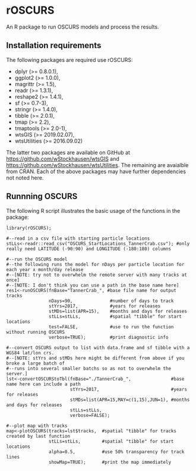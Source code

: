 # rOSCURS
An R package to run OSCURS models and process the results.

## Installation requirements

The following packages are required use rOSCURS:

  * dplyr (>= 0.8.0.1),
  * ggplot2 (>= 1.0.0),
  * magrittr (>= 1.5),
  * readr (>= 1.3.1),
  * reshape2 (>= 1.4.1),
  * sf (>= 0.7-3),
  * stringr (>= 1.4.0),
  * tibble (>= 2.0.1),
  * tmap (>= 2.2),
  * tmaptools (>= 2.0-1),
  * wtsGIS (>= 2019.02.07),
  * wtsUtilities (>= 2016.09.02)
  
The latter two packages are available on GitHub at https://github.com/wStockhausen/wtsGIS and https://github.com/wStockhausen/wtsUtilities. The remaining are avaialble from CRAN. Each of the above packages may have further dependencies not noted here.

## Runnning OSCURS

The following R script illustrates the basic usage of the functions in the package:

```{r}
library(rOSCURS);

#--read in a csv file with starting particle locations
stLLs<-readr::read_csv("OSCURS_StartLocations_TannerCrab.csv"); #only really need LATITUDE (-90:90) and LONGITUDE (-180:180) columns

#--run the OSCURS model
#--the following runs the model for nDays per particle location for each year x month/day release
#--[NOTE: try not to overwhelm the remote server with many tracks at once]
#--[NOTE: I don't think you can use a path in the base name here]
res1<-runOSCURS(fnBase="TannerCrab_", #base file name for output tracks
                nDays=90,              #number of days to track
                stYrs=2017,            #years for releases
                stMDs=list(APR=15),    #months and days for releases
                stLLs=stLLs,           #spatial "tibble" for start locations
                test=FALSE,            #use to run the function without running OSCURS
                verbose=TRUE);         #print diagnostic info

#--convert OSCURS output to list with data.frame and sf tibble with a WGS84 lat/lon crs.
#--[NOTE: stYrs and stMDs here might be different from above if you broke a large batch of
#--runs into several smaller batchs so as not to overwhelm the server.]
lst<-convertOSCURStoTbl(fnBase="./TannerCrab_",               #base name here can include a path
                        stYrs=2017,                           #years for releases
                        stMDs=list(APR=15,MAY=c(1,15),JUN=1), #months and days for releases
                        stLLs=stLLs,
                        verbose=FALSE);

#--plot map with tracks
map<-plotOSCURS(tracks=lst$tracks,  #spatial "tibble" for tracks created by last function
                stLLs=stLLs,        #spatial "tibble" for start locations
                alpha=0.5,          #use 50% transparency for track lines
                showMap=TRUE);      #print the map immediately
```
